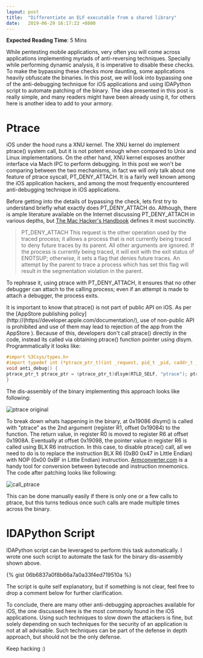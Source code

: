 ```yaml
---
layout: post
title:  "Differentiate an ELF executable from a shared library"
date:   2019-06-29 16:17:22 +0800
---
```


**Expected Reading Time**: 5 Mins

While pentesting mobile applications, very often you will come across applications implementing myriads of anti-reversing techniques. Specially while performing dynamic analysis, it is imperative to disable these checks. To make the bypassing these checks more daunting, some applications heavily obfuscate the binaries. In this post, we will look into bypassing one of the anti-debugging technique for iOS applications and using IDAPython script to automate patching of the binary. The idea presented in this post is really simple, and many readers might have been already using it, for others here is another idea to add to your armory.

# Ptrace

iOS under the hood runs a XNU kernel. The XNU kernel do implement ptrace() system call, but it is not potent enough when compared to Unix and Linux implementations. On the other hand, XNU kernel exposes another interface via Mach IPC to perform debugging. In this post we won't be comparing between the two mechanisms, in fact we will only talk about one feature of ptrace syscall, PT_DENY_ATTACH. It is a fairly well known among the iOS application hackers, and among the most frequently encountered anti-debugging technique in iOS applications.

Before getting into the details of bypassing the check, lets first try to understand briefly what exactly does PT_DENY_ATTACH do. Although, there is ample literature available on the Internet discussing PT_DENY_ATTACH in various depths, but [The Mac Hacker's Handbook](https://www.amazon.com/Mac-Hackers-Handbook-Charlie-Miller/dp/0470395362) defines it most succinctly.

> PT_DENY_ATTACH
> This request is the other operation used by the traced process; it allows a process that is not currently being traced to deny future traces by its parent. All other arguments are ignored. If the process is currently being traced, it will exit with the exit status of ENOTSUP; otherwise, it sets a flag that denies future traces. An attempt by the parent to trace a process which has set this flag will result in the segmentation violation in the parent.

To rephrase it, using ptrace with PT_DENY_ATTACH, it ensures that no other debugger can attach to the calling process; even if an attempt is made to attach a debugger, the process exits.

It is important to know that ptrace() is not part of public API on iOS. As per the [AppStore publishing policy](http://(https//developer.apple.com/documentation/), use of non-public API is prohibited and use of them may lead to rejection of the app from the AppStore ). Because of this, developers don't call ptrace()   directly in the code, instead its called via obtaining ptrace() function pointer using dlsym. Programmatically it looks like:

```objective-c
#import %3Csys/types.h>
#import typedef int (*ptrace_ptr_t)(int _request, pid_t _pid, caddr_t _addr, int _data);
void anti_debug() {
ptrace_ptr_t ptrace_ptr = (ptrace_ptr_t)dlsym(RTLD_SELF, "ptrace"); ptrace_ptr(31, 0, 0, 0); // PTRACE_DENY_ATTACH = 31
}
```

The dis-assembly of the binary implementing this approach looks like following:

![ptrace original](/assets/images/ptrace-original.png)

To break down whats happening in the binary, at 0x19086 dlsym() is called with "ptrace" as the 2nd argument (register R1, offset 0x19084) to the function. The return value, in register R0 is moved to register R6 at offset 0x1908A. Eventually at offset 0x19098, the pointer value in register R6 is called using BLX R6 instruction. In this case, to disable ptrace() call, all we need to do is to replace the instruction BLX R6 (0xB0 0x47 in Little Endian) with NOP (0x00 0xBF in Little Endian) instruction. [Armconverter.com](http://armconverter.com/) is a handy tool for conversion between bytecode and instruction mnemonics. The code after patching looks like following:

![call_ptrace](/assets/images/call-ptrace.png)

This can be done manually easily if there is only one or a few calls to ptrace, but this turns tedious once such calls are made multiple times across the binary.

# IDAPython Script
IDAPython script can be leveraged to perform this task automatically. I wrote one such script to automate the task for the binary dis-assembly shown above. 

{% gist 06b6837a0f8b66a7a0a33f4ed719510a %}

The script is quite self explanatory, but if something is not clear, feel free to drop a comment below for further clarification.

To conclude, there are many other anti-debugging approaches available for iOS, the one discussed here is the most commonly found in the iOS applications. Using such techniques to slow down the attackers is fine, but solely depending on such techniques for the security of an application is not at all advisable. Such techniques can be part of the defense in depth approach, but should not be the only defense.

Keep hacking :)

